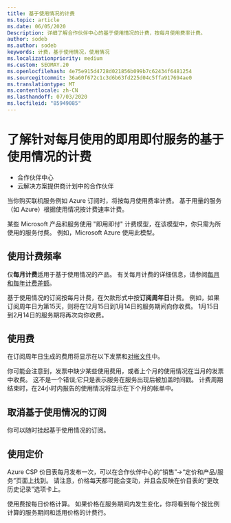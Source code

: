 ```yaml
---
title: 基于使用情况的计费
ms.topic: article
ms.date: 06/05/2020
Description: 详细了解合作伙伴中心的基于使用情况的计费，按每月使用费率计费。
author: sodeb
ms.author: sodeb
keywords: 计费，基于使用情况，使用情况
ms.localizationpriority: medium
ms.custom: SEOMAY.20
ms.openlocfilehash: 4e75e915d4728d021856b099b7c62434f6481254
ms.sourcegitcommit: 36a60f672c1c3d6b63fd225d04c5ffa917694ae0
ms.translationtype: MT
ms.contentlocale: zh-CN
ms.lasthandoff: 07/03/2020
ms.locfileid: "85949085"
---
```

# <a name="understand-usage-based-billing-for-monthly-pay-as-you-go-consumption-of-services"></a>了解针对每月使用的即用即付服务的基于使用情况的计费

- 合作伙伴中心
- 云解决方案提供商计划中的合作伙伴

当你购买联机服务例如 Azure 订阅时，将按每月使用费率计费。 基于用量的服务（如 Azure）根据使用情况按计费速率计费。

某些 Microsoft 产品和服务使用 "即用即付" 计费模型，在该模型中，你只需为所使用的服务付费。 例如，Microsoft Azure 使用此模型。 

## <a name="usage-billing-frequency"></a>使用计费频率

仅**每月计费**适用于基于使用情况的产品。 有关每月计费的详细信息，请参阅[每月和每年计费差额](billing-annual-monthly.md)。

基于使用情况的订阅按每月计费，在欠款形式中按**订阅周年日**计费。 例如，如果订阅周年日为第15天，则将在12月15日到1月14日的服务期间向你收费。 1月15日到2月14日的服务期将再次向你收费。

## <a name="usage-charges"></a>使用费

在订阅周年日生成的费用将显示在以下发票和[对帐文件](usage-based-recon-files.md)中。

你可能会注意到，发票中缺少某些使用费用，或者上个月的使用情况在当月的发票中收费。 这不是一个错误;它只是表示服务在服务出现后被加盖时间戳。 计费周期结束时，在24小时内报告的使用情况将显示在下个月的帐单中。

## <a name="cancelling-usage-based-subscriptions"></a>取消基于使用情况的订阅

你可以随时挂起基于使用情况的订阅。

## <a name="pricing-for-usage"></a>使用定价

Azure CSP 价目表每月发布一次，可以在合作伙伴中心的“销售”->“定价和产品/服务”页面上找到。 请注意，价格每天都可能会变动，并且会反映在价目表的“更改历史记录”选项卡上。

使用费按每日价格计算。 如果价格在服务期间内发生变化，你将看到每个按比例计算的服务期间和适用价格的计费行。
